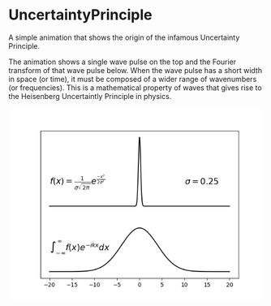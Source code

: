 # UncertaintyPrinciple
A simple animation that shows the origin of the infamous Uncertainty Principle.

The animation shows a single wave pulse on the top and the Fourier transform of that wave pulse below. When the wave pulse has a short width in space (or time), it must be composed of a wider range of wavenumbers (or frequencies). This is a mathematical property of waves that gives rise to the Heisenberg Uncertaintly Principle in physics.

![](UncertaintyPrinciple.gif)
